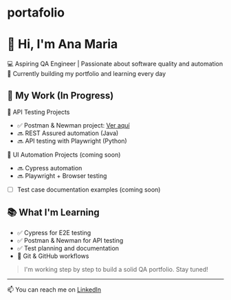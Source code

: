 # portafolio
# 👋 Hi, I'm Ana Maria

💻 Aspiring QA Engineer | Passionate about software quality and automation  
🎯 Currently building my portfolio and learning every day  

## 🔧 My Work (In Progress)

🧪 API Testing Projects
- ✅ Postman & Newman project: [Ver aquí](link)
- 🔜 REST Assured automation (Java)
- 🔜 API testing with Playwright (Python)

🤖 UI Automation Projects (coming soon)
- 🔜 Cypress automation
- 🔜 Playwright + Browser testing
  
- [ ] Test case documentation examples (coming soon)

## 📚 What I'm Learning

- ✅ Cypress for E2E testing
- ✅ Postman & Newman for API testing
- ✅ Test planning and documentation
- 🔄 Git & GitHub workflows

> I'm working step by step to build a solid QA portfolio. Stay tuned!

---

📫 You can reach me on [LinkedIn](https://www.linkedin.com/in/ana-maria-mamani-zenteno-5280921b2)   
